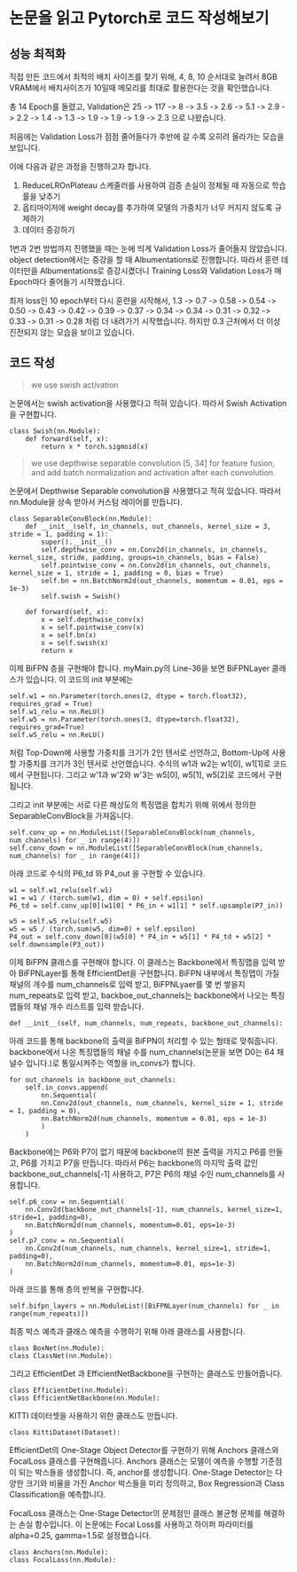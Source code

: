 # 논문을 읽고 Pytorch로 코드 작성해보기

## 성능 최적화
직접 만든 코드에서 최적의 배치 사이즈를 찾기 위해, 4, 8, 10 순서대로 늘려서 8GB VRAM에서 배치사이즈가 10일때 메모리를 최대로 활용한다는 것을 확인했습니다.

총 14 Epoch를 돌렸고, Validation은 25 -> 117 -> 8 -> 3.5 -> 2.6 -> 5.1 -> 2.9 -> 2.2 -> 1.4 -> 1.3 -> 1.9 -> 1.9 -> 1.9 -> 2.3 으로 나왔습니다.

처음에는 Validation Loss가 점점 줄어들다가 후반에 갈 수록 오히려 올라가는 모습을 보입니다.

이에 다음과 같은 과정을 진행하고자 합니다.

1. ReduceLROnPlateau 스케줄러를 사용하여 검증 손실이 정체될 때 자동으로 학습률을 낮추기
2. 옵티마이저에 weight decay를 추가하여 모델의 가중치가 너무 커지지 않도록 규제하기
3. 데이터 증강하기


1번과 2번 방법까지 진행했을 때는 눈에 띄게 Validation Loss가 줄어들지 않았습니다. object detection에서는 증강을 할 때 Albumentations로 진행합니다. 따라서 훈련 데이터만을 Albumentations로 증강시켰더니 Training Loss와 Validation Loss가 매 Epoch마다 줄어들기 시작했습니다.

최저 loss인 10 epoch부터 다시 훈련을 시작해서, 1.3 -> 0.7 -> 0.58 -> 0.54 -> 0.50 -> 0.43 -> 0.42 -> 0.39 -> 0.37 -> 0.34 -> 0.34 -> 0.31 -> 0.32 -> 0.33 -> 0.31 -> 0.28 처럼 더 내려가기 시작했습니다.
하지만 0.3 근처에서 더 이상 진전되지 않는 모습을 보이고 있습니다.

## 코드 작성
> we use swish activation

논문에서는 swish activation을 사용했다고 적혀 있습니다. 따라서 Swish Activation을 구현합니다.
```
class Swish(nn.Module):
    def forward(self, x):
        return x * torch.sigmoid(x)
```
>  we use depthwise separable convolution [5, 34] for feature fusion, and add batch normalization and activation after each convolution.

논문에서 Depthwise Separable convolution을 사용했다고 적혀 있습니다. 따라서 nn.Module을 상속 받아서 커스텀 레이어를 만듭니다.
```
class SeparableConvBlock(nn.Module):
    def __init__(self, in_channels, out_channels, kernel_size = 3, stride = 1, padding = 1):
        super().__init__()
        self.depthwise_conv = nn.Conv2d(in_channels, in_channels, kernel_size, stride, padding, groups=in_channels, bias = False)
        self.pointwise_conv = nn.Conv2d(in_channels, out_channels, kernel_size = 1, stride = 1, padding = 0, bias = True)
        self.bn = nn.BatchNorm2d(out_channels, momentum = 0.01, eps = 1e-3)
        self.swish = Swish()

    def forward(self, x):
        x = self.depthwise_conv(x)
        x = self.pointwise_conv(x)
        x = self.bn(x)
        x = self.swish(x)
        return x
```

이제 BiFPN 층을 구현해야 합니다.
myMain.py의 Line-36을 보면 BiFPNLayer 클래스가 있습니다.
이 코드의 init 부분에는 
```
self.w1 = nn.Parameter(torch.ones(2, dtype = torch.float32), requires_grad = True)
self.w1_relu = nn.ReLU()
self.w5 = nn.Parameter(torch.ones(3, dtype=torch.float32), requires_grad=True)
self.w5_relu = nn.ReLU()
```
처럼 Top-Down에 사용할 가중치를 크기가 2인 텐서로 선언하고, Bottom-Up에 사용할 가중치를 크기가 3인 텐서로 선언했습니다.
수식의 w1과 w2는 w1[0], w1[1]로 코드에서 구현됩니다. 그리고 w'1과 w'2와 w'3는 w5[0], w5[1], w5[2]로 코드에서 구현됩니다.

그리고 init 부분에는 서로 다른 해상도의 특징맵을 합치기 위해 위에서 정의한 SeparableConvBlock을 가져옵니다.
```
self.conv_up = nn.ModuleList([SeparableConvBlock(num_channels, num_channels) for _ in range(4)])
self.conv_down = nn.ModuleList([SeparableConvBlock(num_channels, num_channels) for _ in range(4)])
```

아래 코드로 수식의 P6_td 와 P4_out 을 구현할 수 있습니다.
```
w1 = self.w1_relu(self.w1)
w1 = w1 / (torch.sum(w1, dim = 0) + self.epsilon)
P6_td = self.conv_up[0](w1[0] * P6_in + w1[1] * self.upsample(P7_in))

w5 = self.w5_relu(self.w5)
w5 = w5 / (torch.sum(w5, dim=0) + self.epsilon)
P4_out = self.conv_down[0](w5[0] * P4_in + w5[1] * P4_td + w5[2] * self.downsample(P3_out))
```

이제 BiFPN 클래스를 구현해야 합니다. 이 클래스는 Backbone에서 특징맵을 입력 받아 BiFPNLayer를 통해 EfficientDet을 구현합니다.
BiFPN 내부에서 특징맵이 가질 채널의 개수를 num_channels로 입력 받고, BiFPNLyaer를 몇 번 쌓을지 num_repeats로 입력 받고, backboe_out_channels는 backbone에서 나오는 특징맵들의 채널 개수 리스트를 입력 받습니다.
```
def __init__(self, num_channels, num_repeats, backbone_out_channels):
```

아래 코드를 통해 backbone의 출력을 BiFPN이 처리할 수 있는 형태로 맞춰줍니다. backbone에서 나온 특징맵들의 채널 수를 num_channels(논문을 보면 D0는 64 채널수 입니다.)로 통일시켜주는 역할을 in_convs가 합니다.
```
for out_channels in backbone_out_channels:
    self.in_convs.append(
        nn.Sequential(
        nn.Conv2d(out_channels, num_channels, kernel_size = 1, stride = 1, padding = 0), 
        nn.BatchNorm2d(num_channels, momentum = 0.01, eps = 1e-3)
        )
    )
```

Backbone에는 P6와 P7이 없기 때문에 backbone의 원본 출력을 가지고 P6를 만들고, P6를 가지고 P7을 만듭니다.
따라서 P6는 backbone의 마지막 출력 값인 backbone_out_channels[-1] 사용하고, P7은 P6의 채널 수인 num_channels를 사용합니다.
```
self.p6_conv = nn.Sequential(
    nn.Conv2d(backbone_out_channels[-1], num_channels, kernel_size=1, stride=1, padding=0),
    nn.BatchNorm2d(num_channels, momentum=0.01, eps=1e-3)
)
self.p7_conv = nn.Sequential(
    nn.Conv2d(num_channels, num_channels, kernel_size=1, stride=1, padding=0),
    nn.BatchNorm2d(num_channels, momentum=0.01, eps=1e-3)
)
```

아래 코드를 통해 층의 반복을 구현합니다.
```
self.bifpn_layers = nn.ModuleList([BiFPNLayer(num_channels) for _ in range(num_repeats)])
```

최종 박스 예측과 클래스 예측을 수행하기 위해 아래 클래스를 사용합니다.
```
class BoxNet(nn.Module):
class ClassNet(nn.Module):
```

그리고 EfficientDet 과 EfficientNetBackbone을 구현하는 클래스도 만들어줍니다.
```
class EfficientDet(nn.Module):
class EfficientNetBackbone(nn.Module):
```

KITTI 데이터셋을 사용하기 위한 클래스도 만듭니다.
```
class KittiDataset(Dataset):
```

EfficientDet의 One-Stage Object Detector를 구현하기 위해 Anchors 클래스와 FocalLoss 클래스를 구현해줍니다.
Anchors 클래스는 모델이 예측을 수행할 기준점이 되는 박스들을 생성합니다. 즉, anchor를 생성합니다.
One-Stage Detector는 다양한 크기와 비율을 가진 Anchor 박스들을 미리 정의하고, Box Regression과 Class Classification을 예측합니다.

FocalLoss 클래스는 One-Stage Detector의 문제점인 클래스 불균형 문제를 해결하는 손실 함수입니다.
이 논문에는 Focal Loss를 사용하고 하이퍼 파라미터를 alpha=0.25, gamma=1.5로 설정했습니다.
```
class Anchors(nn.Module):
class FocalLoss(nn.Module):
```



